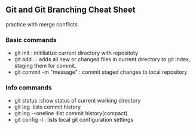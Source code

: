 ## Git and Git Branching Cheat Sheet

practice with merge conflicts
### Basic commands
- git init : initiliatize current directory with repositoty
- git add . : adds all new or changed files in current directory to git index, staging them for commit.
- git commit -m "message" : commit staged changes to local repository


### Info commands
- git status :show status of current working directory
- git log :lists commit history
- git log --oneline :list commit history(compact)
- git config -l : lists local git configuration settings
